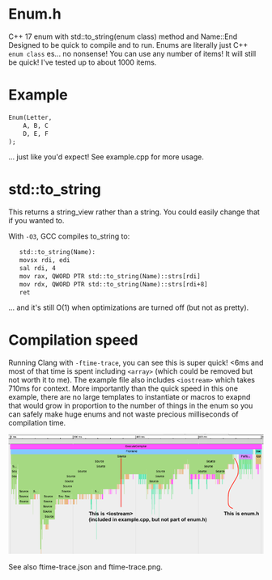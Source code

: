 # Enum.h

C++ 17 enum with std::to_string(enum class) method and Name::End
Designed to be quick to compile and to run.
Enums are literally just C++ `enum class` es... no nonsense!
You can use any number of items!  It will still be quick!  I've tested up to about 1000 items.

# Example

    Enum(Letter,
        A, B, C 
        D, E, F
    );

... just like you'd expect! See example.cpp for more usage.

# std::to_string

This returns a string_view rather than a string.  You could easily change that if you wanted to.

With `-O3`, GCC compiles to_string to:

       std::to_string(Name):
       movsx rdi, edi
       sal rdi, 4
       mov rax, QWORD PTR std::to_string(Name)::strs[rdi]
       mov rdx, QWORD PTR std::to_string(Name)::strs[rdi+8]
       ret

... and it's still O(1) when optimizations are turned off (but not as pretty).

# Compilation speed

Running Clang with `-ftime-trace`, you can see this is super quick! <6ms and most of that time is spent including `<array>` (which could be removed but not worth it to me). The example file also includes `<iostream>` which takes 710ms for context.  More importantly than the quick speed in this one example, there are no large templates to instantiate or macros to exapnd that would grow in proportion to the number of things in the enum so you can safely make huge enums and not waste precious milliseconds of compilation time.

![This image shows that enum.h is super quick to compile!](/ftime-trace.png)

See also ftime-trace.json and ftime-trace.png.

